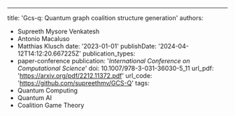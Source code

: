 ---
title: 'Gcs-q: Quantum graph coalition structure generation'
authors:
- Supreeth Mysore Venkatesh
- Antonio Macaluso
- Matthias Klusch
date: '2023-01-01'
publishDate: '2024-04-12T14:12:20.667225Z'
publication_types:
- paper-conference
publication: '*International Conference on Computational Science*'
doi: 10.1007/978-3-031-36030-5_11
url_pdf: 'https://arxiv.org/pdf/2212.11372.pdf'
url_code: 'https://github.com/supreethmv/GCS-Q'
tags:
- Quantum Computing
- Quantum AI
- Coalition Game Theory
